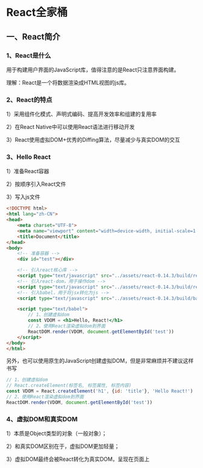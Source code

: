 # React全家桶

## 一、React简介

### 1、React是什么

用于构建用户界面的JavaScript库，值得注意的是React只注意界面构建。

理解：React是一个将数据渲染成HTML视图的js库。

### 2、React的特点

1）采用组件化模式、声明式编码、提高开发效率和组建的复用率

2）在React Native中可以使用React语法进行移动开发

3）React使用虚拟DOM+优秀的Diffing算法，尽量减少与真实DOM的交互

### 3、Hello React

1）准备React容器

2）按顺序引入React文件

3）写入js文件

````html
<!DOCTYPE html>
<html lang="zh-CN">
<head>
    <meta charset="UTF-8">
    <meta name="viewport" content="width=device-width, initial-scale=1.0">
    <title>Document</title>
</head>
<body>
    <!-- 准备容器 -->
    <div id="test"></div>

    <!-- 引入react核心库 -->
    <script type="text/javascript" src="../assets/react-0.14.3/build/react.min.js"></script>
    <!-- 引入react-dom，用于操作dom -->
    <script type="text/javascript" src="../assets/react-0.14.3/build/react-dom.min.js"></script>
    <!-- 引入babel，用于将jsx转化为js -->
    <script type="text/javascript" src="../assets/react-0.14.3/build/babel.min.js"></script>

    <script type="text/babel">
        // 1、创建虚拟dom
        const VDOM = <h1>Hello, React!</h1>
        // 2、使用React渲染虚拟dom到界面
        ReactDOM.render(VDOM, document.getElementById('test'))
    </script>
</body>
</html>
````

另外，也可以使用原生的JavaScript创建虚拟DOM，但是非常麻烦并不建议这样书写

````javascript
// 1、创建虚拟dom
// React.createElement(标签名, 标签属性, 标签内容)
const VDOM = React.createElement('h1', {id: 'title'}, 'Hello React!')
// 2、使用React渲染虚拟dom到界面
ReactDOM.render(VDOM, document.getElementById('test'))
````

### 4、虚拟DOM和真实DOM

1）本质是Object类型的对象（一般对象）；

2）和真实DOM区别在于，虚拟DOM更加轻量；

3）虚拟DOM最终会被React转化为真实DOM，呈现在页面上

